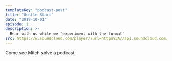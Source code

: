 ```yaml
---
templateKey: "podcast-post"
title: "Gentle Start"
date: "2019-10-01"
episode: 1
description: >-
  Bear with us while we 'experiment with the format'
src: https://w.soundcloud.com/player/?url=https%3A//api.soundcloud.com/tracks/506649087%3Fsecret_token%3Ds-TUSg2&color=%23ff5500&auto_play=false&hide_related=false&show_comments=true&show_user=true&show_reposts=false&show_teaser=true&visual=true
---
```


Come see Mitch solve a podcast.

